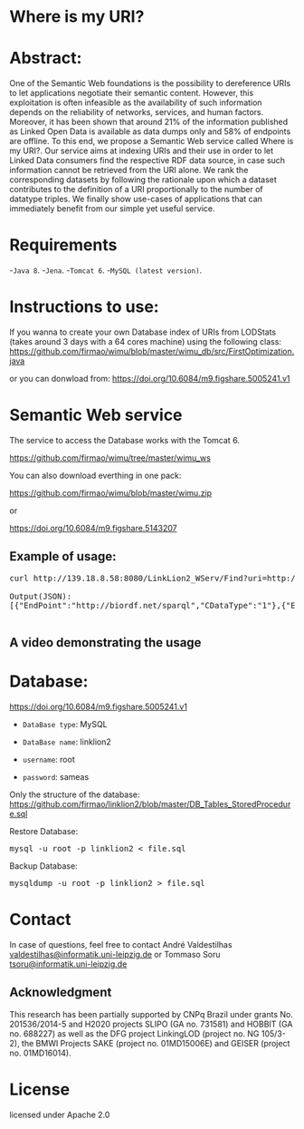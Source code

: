 # Where is my URI?

# Abstract:
One of the Semantic Web foundations is the possibility to dereference URIs to let applications negotiate their semantic content.
However, this exploitation is often infeasible as the availability of such information depends on the reliability of networks, services, and human factors.
Moreover, it has been shown that around 21% of the information published as Linked Open Data is available as data dumps only and 58% of endpoints are offline.
To this end, we propose a Semantic Web service called Where is my URI?.
Our service aims at indexing URIs and their use in order to let Linked Data consumers find the respective RDF data source, in case such information cannot be retrieved from the URI alone.
We rank the corresponding datasets by following the rationale upon which a dataset contributes to the definition of a URI proportionally to the number of datatype triples.
We finally show use-cases of applications that can immediately benefit from our simple yet useful service.

# Requirements
-`Java 8`.
-`Jena`.
-`Tomcat 6`. 
-`MySQL (latest version)`.

# Instructions to use:
If you wanna to create your own Database index of URIs from LODStats (takes around 3 days with a 64 cores machine) using the following class:
https://github.com/firmao/wimu/blob/master/wimu_db/src/FirstOptimization.java

or you can donwload from: https://doi.org/10.6084/m9.figshare.5005241.v1

# Semantic Web service
The service to access the Database works with the Tomcat 6.

https://github.com/firmao/wimu/tree/master/wimu_ws


You can also download everthing in one pack:

https://github.com/firmao/wimu/blob/master/wimu.zip

or

https://doi.org/10.6084/m9.figshare.5143207

## Example of usage:
<pre>
curl http://139.18.8.58:8080/LinkLion2_WServ/Find?uri=http://semanticscience.org/resource/SIO_000272

Output(JSON):
[{"EndPoint":"http://biordf.net/sparql","CDataType":"1"},{"EndPoint":"http://lov.okfn.org/dataset/lov/sparql","CDataType":"4"}]

</pre>

## A video demonstrating the usage


# Database:
https://doi.org/10.6084/m9.figshare.5005241.v1

- `DataBase type`: MySQL

- `DataBase name`: linklion2

- `username`: root

- `password`: sameas

Only the structure of the database:
https://github.com/firmao/linklion2/blob/master/DB_Tables_StoredProcedure.sql

Restore Database:
<pre>
mysql -u root -p linklion2 < file.sql
</pre>
Backup Database:
<pre>
mysqldump -u root -p linklion2 > file.sql
</pre>

# Contact
In case of questions, feel free to contact André Valdestilhas <valdestilhas@informatik.uni-leipzig.de> or Tommaso Soru <tsoru@informatik.uni-leipzig.de>


## Acknowledgment
This research has been partially supported by CNPq Brazil under grants No. 201536/2014-5 and H2020 projects SLIPO (GA no. 731581) and HOBBIT (GA no. 688227) as well as the DFG project LinkingLOD (project no. NG 105/3-2), the BMWI Projects SAKE (project no. 01MD15006E) and GEISER (project no. 01MD16014).

# License

licensed under Apache 2.0

